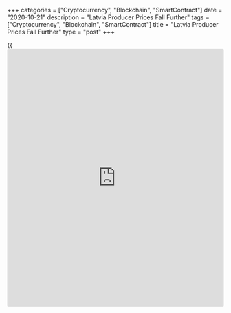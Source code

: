 +++
categories = ["Cryptocurrency", "Blockchain", "SmartContract"]
date = "2020-10-21"
description = "Latvia Producer Prices Fall Further"
tags = ["Cryptocurrency", "Blockchain", "SmartContract"]
title = "Latvia Producer Prices Fall Further"
type = "post"
+++

{{<iframe id="large-banner" src="https://www.bounty.group/#slide=19.0" width="100%" height="600" scrolling="no" style="border: 0px solid rgb(216, 221, 230); border-radius: 3px;">}}

Latvia's producer prices declined further in September, albeit at a
softer pace, figures from the Central Statistical Bureau showed on
Wednesday.

The producer price index fell 2.1 percent year-on-year in September,
following a 2.7 percent decrease in August.

Among components, prices of electricity, gas, steam and air conditioning
supply declined 8.3 percent annually in September and prices for mining
and quarrying decreased 3.3 percent.

Prices for manufacturing fell 0.7 percent, while those of water supply
remained unchanged.

On a month-on-month basis, producer prices rose by 0.3 percent in
September.

Domestic market prices rose 0.3 percent monthly in September and foreign
market prices increased by 0.4 percent.

For comments and feedback [contact](https://www.playgroundfx.com/contact/): editorial@rtt[news](https://www.letsplayfx.com/blog/forex-news-website/).com

[Economic News][1]

 **What parts of the world are seeing the best (and worst) economic
performances lately? Click[here][2] to check out our [Econ Scorecard][2]
and find out! See up-to-the-moment [ranking](https://www.playgroundfx.com/blog/crypto-exchange-ranking/)s for the best and worst
performers in [GDP][3], [unemployment rate][4], [inflation][5] and much
more.**

   1. www.rtt[news](https://www.letsplayfx.com/blog/forex-news-website/).com/Content/EconomicNews.aspx
   2. www.rtt[news](https://www.letsplayfx.com/blog/forex-news-website/).com/economic-scorecard/world-rank/unemployment-rate/highest-performance.aspx
   3. www.rtt[news](https://www.letsplayfx.com/blog/forex-news-website/).com/economic-scorecard/world-rank/GDP/highest-performance.aspx
   4. www.rtt[news](https://www.letsplayfx.com/blog/forex-news-website/).com/economic-scorecard/world-rank/unemployment-rate/lowest-performance.aspx
   5. www.rtt[news](https://www.letsplayfx.com/blog/forex-news-website/).com/economic-scorecard/world-rank/CPI/highest-performance.aspx